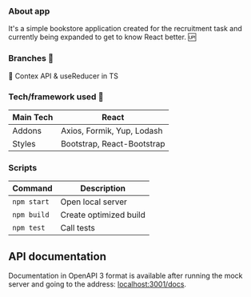 ### About app

It's a simple bookstore application created for the recruitment task and currently being expanded to get to know React better. 🆙

### Branches 🔀

🌟 Contex API & useReducer in TS

### Tech/framework used 🔧

| Main Tech | React                             |
| --------- | --------------------------------- |
| Addons    | Axios, Formik, Yup, Lodash |
| Styles    | Bootstrap, React-Bootstrap        |

### Scripts

| Command     | Description            |
| ----------- | ---------------------- |
| `npm start` | Open local server      |
| `npm build` | Create optimized build |
| `npm test`  | Call tests             |

## API documentation

Documentation in OpenAPI 3 format is available after running the mock server
and going to the address: [localhost:3001/docs](http://localhost:3001/docs).
